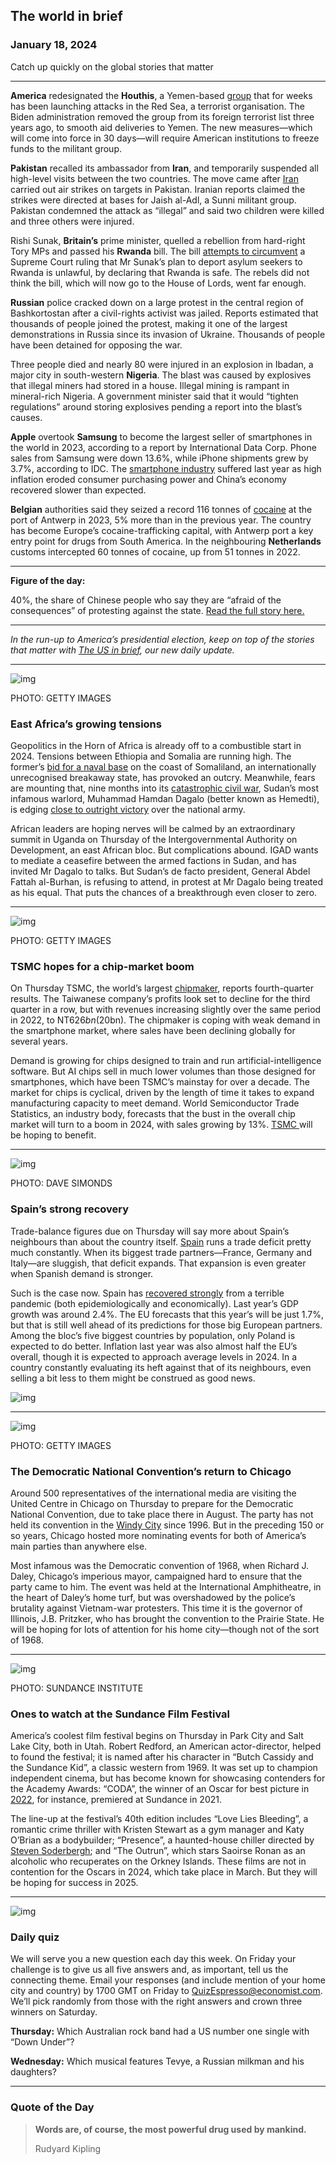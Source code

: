 ## The world in brief

### January 18, 2024

Catch up quickly on the global stories that matter



------



**America** redesignated the **Houthis**, a Yemen-based [group](https://www.economist.com/the-economist-explains/2023/12/12/who-are-the-houthis-the-group-attacking-ships-in-the-red-sea) that for weeks has been launching attacks in the Red Sea, a terrorist organisation. The Biden administration removed the group from its foreign terrorist list three years ago, to smooth aid deliveries to Yemen. The new measures—which will come into force in 30 days—will require American institutions to freeze funds to the militant group.

**Pakistan** recalled its ambassador from **Iran**, and temporarily suspended all high-level visits between the two countries. The move came after [Iran](https://www.economist.com/leaders/2023/12/14/irans-regime-is-weaker-than-it-looks-and-therefore-more-pliable) carried out air strikes on targets in Pakistan. Iranian reports claimed the strikes were directed at bases for Jaish al-Adl, a Sunni militant group. Pakistan condemned the attack as “illegal” and said two children were killed and three others were injured.

Rishi Sunak, **Britain’s** prime minister, quelled a rebellion from hard-right Tory MPs and passed his **Rwanda** bill. The bill [attempts to circumvent](https://www.economist.com/britain/2023/12/14/the-magical-thinking-behind-britains-rwanda-bill) a Supreme Court ruling that Mr Sunak’s plan to deport asylum seekers to Rwanda is unlawful, by declaring that Rwanda is safe. The rebels did not think the bill, which will now go to the House of Lords, went far enough.

**Russian** police cracked down on a large protest in the central region of Bashkortostan after a civil-rights activist was jailed. Reports estimated that thousands of people joined the protest, making it one of the largest demonstrations in Russia since its invasion of Ukraine. Thousands of people have been detained for opposing the war.

Three people died and nearly 80 were injured in an explosion in Ibadan, a major city in south-western **Nigeria**. The blast was caused by explosives that illegal miners had stored in a house. Illegal mining is rampant in mineral-rich Nigeria. A government minister said that it would “tighten regulations” around storing explosives pending a report into the blast’s causes.

**Apple** overtook **Samsung** to become the largest seller of smartphones in the world in 2023, according to a report by International Data Corp. Phone sales from Samsung were down 13.6%, while iPhone shipments grew by 3.7%, according to IDC. The [smartphone industry](https://www.economist.com/business/2023/09/14/apple-is-only-the-latest-casualty-of-the-sino-american-tech-war) suffered last year as high inflation eroded consumer purchasing power and China’s economy recovered slower than expected.

**Belgian** authorities said they seized a record 116 tonnes of [cocaine](https://www.economist.com/films/2022/11/03/why-do-cocaine-traffickers-like-belgium) at the port of Antwerp in 2023, 5% more than in the previous year. The country has become Europe’s cocaine-trafficking capital, with Antwerp port a key entry point for drugs from South America. In the neighbouring **Netherlands** customs intercepted 60 tonnes of cocaine, up from 51 tonnes in 2022.



------



**Figure of the day:** 

40%, the share of Chinese people who say they are “afraid of the consequences” of protesting against the state. [Read the full story here.](https://www.economist.com/china/2024/01/16/chinas-leaders-are-less-popular-than-they-might-think)



------



*In the run-up to America’s presidential election, keep on top of the stories that matter with* [*The US in brief*](https://www.economist.com/in-brief/2024/01/17/trump-and-ramaswamy-in-new-hampshire-republican-debate-cancelled)*, our new daily update.*





------



![img](https://niceboy.online/insight/public/Espresso/PHOTOS/20240120_dap328.jpg)

PHOTO: GETTY IMAGES

### East Africa’s growing tensions

Geopolitics in the Horn of Africa is already off to a combustible start in 2024. Tensions between Ethiopia and Somalia are running high. The former’s [bid for a naval base](https://www.economist.com/middle-east-and-africa/2024/01/02/ethiopias-gambit-for-a-port-is-unsettling-a-volatile-region) on the coast of Somaliland, an internationally unrecognised breakaway state, has provoked an outcry. Meanwhile, fears are mounting that, nine months into its [catastrophic civil war](https://www.economist.com/middle-east-and-africa/2023/11/16/a-genocidal-militia-is-winning-the-war-in-sudan), Sudan’s most infamous warlord, Muhammad Hamdan Dagalo (better known as Hemedti), is edging [close to outright victory](https://www.economist.com/middle-east-and-africa/2023/12/20/a-supposed-haven-in-sudan-falls-to-a-genocidal-militia) over the national army.

African leaders are hoping nerves will be calmed by an extraordinary summit in Uganda on Thursday of the Intergovernmental Authority on Development, an east African bloc. But complications abound. IGAD wants to mediate a ceasefire between the armed factions in Sudan, and has invited Mr Dagalo to talks. But Sudan’s de facto president, General Abdel Fattah al-Burhan, is refusing to attend, in protest at Mr Dagalo being treated as his equal. That puts the chances of a breakthrough even closer to zero.



------



![img](https://niceboy.online/insight/public/Espresso/PHOTOS/20240120_dap331.jpg)

PHOTO: GETTY IMAGES

### TSMC hopes for a chip-market boom

On Thursday TSMC, the world’s largest [chipmaker](https://www.economist.com/business/2018/04/05/tsmc-is-about-to-become-the-worlds-most-advanced-chipmaker), reports fourth-quarter results. The Taiwanese company’s profits look set to decline for the third quarter in a row, but with revenues increasing slightly over the same period in 2022, to NT$626bn ($20bn). The chipmaker is coping with weak demand in the smartphone market, where sales have been declining globally for several years.

Demand is growing for chips designed to train and run artificial-intelligence software. But AI chips sell in much lower volumes than those designed for smartphones, which have been TSMC’s mainstay for over a decade. The market for chips is cyclical, driven by the length of time it takes to expand manufacturing capacity to meet demand. World Semiconductor Trade Statistics, an industry body, forecasts that the bust in the overall chip market will turn to a boom in 2024, with sales growing by 13%. [TSMC ](https://www.economist.com/business/2023/01/19/tsmc-is-making-the-best-of-a-bad-geopolitical-situation)will be hoping to benefit.



------



![img](https://niceboy.online/insight/public/Espresso/PHOTOS/20240120_dap336.jpg)

PHOTO: DAVE SIMONDS

### Spain’s strong recovery

Trade-balance figures due on Thursday will say more about Spain’s neighbours than about the country itself. [Spain](https://www.economist.com/the-economist-reads/2022/11/01/what-to-read-and-watch-to-understand-contemporary-spain) runs a trade deficit pretty much constantly. When its biggest trade partners—France, Germany and Italy—are sluggish, that deficit expands. That expansion is even greater when Spanish demand is stronger.

Such is the case now. Spain has [recovered strongly](https://www.economist.com/europe/2023/01/26/spains-economy-is-recovering-from-the-pandemic-but-problems-persist) from a terrible pandemic (both epidemiologically and economically). Last year’s GDP growth was around 2.4%. The EU forecasts that this year’s will be just 1.7%, but that is still well ahead of its predictions for those big European partners. Among the bloc’s five biggest countries by population, only Poland is expected to do better. Inflation last year was also almost half the EU’s overall, though it is expected to approach average levels in 2024. In a country constantly evaluating its heft against that of its neighbours, even selling a bit less to them might be construed as good news.

![img](https://niceboy.online/insight/public/Espresso/PHOTOS/20240120_DAC109.jpg)



------



![img](https://niceboy.online/insight/public/Espresso/PHOTOS/20240120_dap335.jpg)

PHOTO: GETTY IMAGES

### The Democratic National Convention’s return to Chicago

Around 500 representatives of the international media are visiting the United Centre in Chicago on Thursday to prepare for the Democratic National Convention, due to take place there in August. The party has not held its convention in the [Windy City](https://www.economist.com/the-economist-reads/2023/07/14/what-to-read-to-understand-chicago) since 1996. But in the preceding 150 or so years, Chicago hosted more nominating events for both of America’s main parties than anywhere else.

Most infamous was the Democratic convention of 1968, when Richard J. Daley, Chicago’s imperious mayor, campaigned hard to ensure that the party came to him. The event was held at the International Amphitheatre, in the heart of Daley’s home turf, but was overshadowed by the police’s brutality against Vietnam-war protesters. This time it is the governor of Illinois, J.B. Pritzker, who has brought the convention to the Prairie State. He will be hoping for lots of attention for his home city—though not of the sort of 1968.



------



![img](https://niceboy.online/insight/public/Espresso/PHOTOS/20240120_dap333.jpg)

PHOTO: SUNDANCE INSTITUTE

### Ones to watch at the Sundance Film Festival

America’s coolest film festival begins on Thursday in Park City and Salt Lake City, both in Utah. Robert Redford, an American actor-director, helped to found the festival; it is named after his character in “Butch Cassidy and the Sundance Kid”, a classic western from 1969. It was set up to champion independent cinema, but has become known for showcasing contenders for the Academy Awards: “CODA”, the winner of an Oscar for best picture in [2022](https://www.economist.com/culture/2022/03/28/have-the-oscars-lost-their-way), for instance, premiered at Sundance in 2021.

The line-up at the festival’s 40th edition includes “Love Lies Bleeding”, a romantic crime thriller with Kristen Stewart as a gym manager and Katy O’Brian as a bodybuilder; “Presence”, a haunted-house chiller directed by [Steven Soderbergh](https://www.economist.com/prospero/2018/03/02/unsane-is-a-ludicrous-low-budget-treat); and “The Outrun”, which stars Saoirse Ronan as an alcoholic who recuperates on the Orkney Islands. These films are not in contention for the Oscars in 2024, which take place in March. But they will be hoping for success in 2025.



------



![img](https://niceboy.online/insight/public/Espresso/PHOTOS/QuizNEW_218.jpeg)

### Daily quiz

We will serve you a new question each day this week. On Friday your challenge is to give us all five answers and, as important, tell us the connecting theme. Email your responses (and include mention of your home city and country) by 1700 GMT on Friday to [QuizEspresso@economist.com](https://mail.google.com/mail/?view=cm&fs=1&tf=1&to=QuizEspresso@economist.com). We’ll pick randomly from those with the right answers and crown three winners on Saturday.

**Thursday:** Which Australian rock band had a US number one single with “Down Under”?

**Wednesday:** Which musical features Tevye, a Russian milkman and his daughters?



------



### Quote of the Day

> **Words are, of course, the most powerful drug used by mankind.**
>
> Rudyard Kipling





